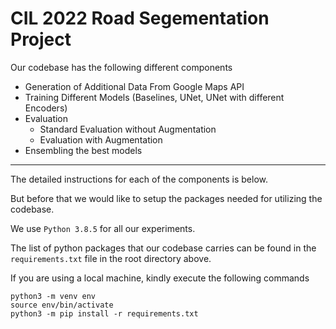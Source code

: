 # CIL 2022 Road Segementation Project 
Our codebase has the following different components
- Generation of Additional Data From Google Maps API
- Training Different Models (Baselines, UNet, UNet with different Encoders)
- Evaluation
  - Standard Evaluation without Augmentation
  - Evaluation with Augmentation
- Ensembling the best models

---
The detailed instructions for each of the components is below. 

But before that we would like to setup the packages needed for utilizing the codebase. 

We use ```Python 3.8.5``` for all our experiments. 

The list of python packages that our codebase carries can be found in the ```requirements.txt``` file in the root directory above.


If you are using a local machine, kindly execute the following commands

```
python3 -m venv env
source env/bin/activate
python3 -m pip install -r requirements.txt
```



